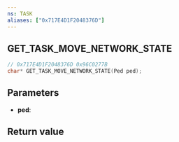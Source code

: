 ```yaml
---
ns: TASK
aliases: ["0x717E4D1F2048376D"]
---
```

## GET_TASK_MOVE_NETWORK_STATE

```c
// 0x717E4D1F2048376D 0x96C0277B
char* GET_TASK_MOVE_NETWORK_STATE(Ped ped);
```

## Parameters
* **ped**: 

## Return value
